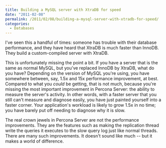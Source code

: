 ```yaml
---
title: Building a MySQL server with XtraDB for speed
date: "2011-02-08"
permalink: /2011/02/08/building-a-mysql-server-with-xtradb-for-speed/
categories:
  - Databases
---
```

I've seen this a handful of times: someone has trouble with their database performance, and they have heard that XtraDB is much faster than InnoDB. They build a custom-compiled server with XtraDB.

This is unfortunately missing the point a bit. If you have a server that is the same as normal MySQL, but you've replaced InnoDB by XtraDB, what do you have? Depending on the version of MySQL you're using, you have somewhere between, say, 1.5x and 15x performance improvement, at best. Compared to what you *could* be getting, that is not much, because you're missing the most important improvement in Percona Server: the ability to measure the server's activity. In other words, with a faster server that you still can't measure and diagnose easily, you have just painted yourself into a faster corner. Your application's workload is likely to grow 1.5x in no time; you have barely put off needing to diagnose why it is slow.

The real crown jewels in Percona Server are not the performance improvements. They are the features such as making the replication thread write the queries it executes to the slow query log just like normal threads. There are many such improvements. It doesn't sound like much -- but it makes a world of difference.
